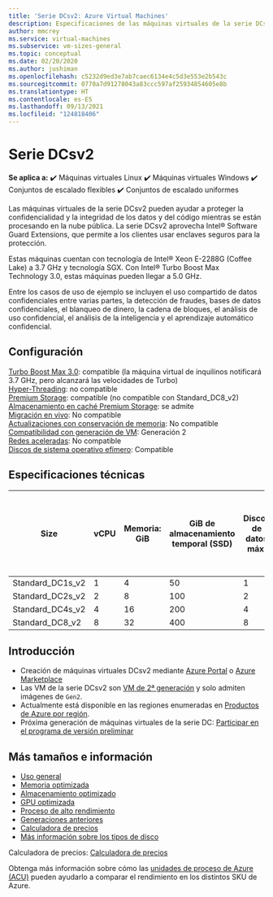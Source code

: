 ```yaml
---
title: 'Serie DCsv2: Azure Virtual Machines'
description: Especificaciones de las máquinas virtuales de la serie DCsv2.
author: mmcrey
ms.service: virtual-machines
ms.subservice: vm-sizes-general
ms.topic: conceptual
ms.date: 02/20/2020
ms.author: jushiman
ms.openlocfilehash: c5232d9ed3e7ab7caec6134e4c5d3e553e2b543c
ms.sourcegitcommit: 0770a7d91278043a83ccc597af25934854605e8b
ms.translationtype: HT
ms.contentlocale: es-ES
ms.lasthandoff: 09/13/2021
ms.locfileid: "124818406"
---
```

# <a name="dcsv2-series"></a>Serie DCsv2

**Se aplica a:** :heavy_check_mark: Máquinas virtuales Linux :heavy_check_mark: Máquinas virtuales Windows :heavy_check_mark: Conjuntos de escalado flexibles :heavy_check_mark: Conjuntos de escalado uniformes

Las máquinas virtuales de la serie DCsv2 pueden ayudar a proteger la confidencialidad y la integridad de los datos y del código mientras se están procesando en la nube pública. La serie DCsv2 aprovecha Intel® Software Guard Extensions, que permite a los clientes usar enclaves seguros para la protección.

Estas máquinas cuentan con tecnología de Intel® Xeon E-2288G (Coffee Lake) a 3.7 GHz y tecnología SGX. Con Intel® Turbo Boost Max Technology 3.0, estas máquinas pueden llegar a 5.0 GHz. 

Entre los casos de uso de ejemplo se incluyen el uso compartido de datos confidenciales entre varias partes, la detección de fraudes, bases de datos confidenciales, el blanqueo de dinero, la cadena de bloques, el análisis de uso confidencial, el análisis de la inteligencia y el aprendizaje automático confidencial.

## <a name="configuration"></a>Configuración

[Turbo Boost Max 3.0](https://www.intel.com/content/www/us/en/gaming/resources/turbo-boost.html): compatible (la máquina virtual de inquilinos notificará 3.7 GHz, pero alcanzará las velocidades de Turbo)<br>
[Hyper-Threading](https://www.intel.com/content/www/us/en/gaming/resources/hyper-threading.html): no compatible<br>
[Premium Storage](premium-storage-performance.md): compatible (no compatible con Standard_DC8_v2)<br>
[Almacenamiento en caché Premium Storage](premium-storage-performance.md): se admite<br>
[Migración en vivo](maintenance-and-updates.md): No compatible<br>
[Actualizaciones con conservación de memoria](maintenance-and-updates.md): No compatible<br>
[Compatibilidad con generación de VM](generation-2.md): Generación 2<br>
[Redes aceleradas](../virtual-network/create-vm-accelerated-networking-cli.md): No compatible<br>
[Discos de sistema operativo efímero](ephemeral-os-disks.md): Compatible <br>

## <a name="technical-specifications"></a>Especificaciones técnicas

| Size             | vCPU | Memoria: GiB | GiB de almacenamiento temporal (SSD) | Discos de datos máx. | Rendimiento máximo de almacenamiento temporal y en caché: IOPS / MBps (tamaño de caché en GiB) | Nº máx. de NIC / ancho de banda de red esperado (MBps) | Memoria EPC (MiB) |
|------------------|------|-------------|------------------------|----------------|-------------------------------------------------------------------------|----------------------------------------------|---------------------|
| Standard_DC1s_v2 | 1    | 4           | 50                     | 1              | 2000/16                                                                                               | 2   | 28                                      |
| Standard_DC2s_v2 | 2    | 8           | 100                    | 2              | 4000/32                                                                                               | 2  | 56                                          |
| Standard_DC4s_v2 | 4    | 16          | 200                    | 4              | 8000/64                                                                                               | 2  | 112                                          |
| Standard_DC8_v2  | 8   | 32          | 400                    | 8              | 16000/128                                                                                         | 2   | 168                                         |


## <a name="get-started"></a>Introducción

- Creación de máquinas virtuales DCsv2 mediante [Azure Portal](./linux/quick-create-portal.md) o [Azure Marketplace](https://azuremarketplace.microsoft.com/marketplace/apps/microsoft-azure-compute.acc-virtual-machine-v2?tab=overview)
- Las VM de la serie DCsv2 son [VM de 2ª generación](./generation-2.md#creating-a-generation-2-vm) y solo admiten imágenes de `Gen2`.
- Actualmente está disponible en las regiones enumeradas en [Productos de Azure por región](https://azure.microsoft.com/global-infrastructure/services/?products=virtual-machines&regions=all).
- Próxima generación de máquinas virtuales de la serie DC: [Participar en el programa de versión preliminar](https://aka.ms/intelgen3)

## <a name="more-sizes-and-information"></a>Más tamaños e información

- [Uso general](sizes-general.md)
- [Memoria optimizada](sizes-memory.md)
- [Almacenamiento optimizado](sizes-storage.md)
- [GPU optimizada](sizes-gpu.md)
- [Proceso de alto rendimiento](sizes-hpc.md)
- [Generaciones anteriores](sizes-previous-gen.md)
- [Calculadora de precios](https://azure.microsoft.com/pricing/calculator/)
- [Más información sobre los tipos de disco](./disks-types.md#ultra-disk)

Calculadora de precios: [Calculadora de precios](https://azure.microsoft.com/pricing/calculator/)

Obtenga más información sobre cómo las [unidades de proceso de Azure (ACU)](acu.md) pueden ayudarlo a comparar el rendimiento en los distintos SKU de Azure.
